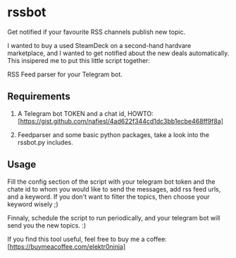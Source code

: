 # rssbot
Get notified if your favourite RSS channels publish new topic.

I wanted to buy a used SteamDeck on a second-hand hardvare marketplace, and I wanted to get notified about the new deals automatically.
This insipered me to put this little script together:

RSS Feed parser for your Telegram bot.


## Requirements
1) A Telegram bot TOKEN and a chat id, HOWTO: [https://gist.github.com/nafiesl/4ad622f344cd1dc3bb1ecbe468ff9f8a]
   
2) Feedparser and some basic python packages, take a look into the rssbot.py includes.

## Usage
Fill the config section of the script with your telegram bot token and the chate id to whom you would like to send the messages, add rss feed urls, and a keyword.
If you don't want to filter the topics, then choose your keyword wisely ;)

Finnaly, schedule the script to run periodically, and your telegram bot will send you the new topics. :)

If you find this tool useful, feel free to buy me a coffee: [https://buymeacoffee.com/elektr0ninja]
